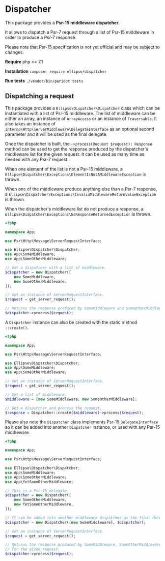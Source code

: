 # Dispatcher

This package provides a **Psr-15 middleware dispatcher**.

It allows to dispatch a Psr-7 request through a list of Psr-15 middleware in order to produce a Psr-7 response.

Please note that Psr-15 specification is not yet official and may be subject to changes.

**Require** php >= 7.1

**Installation** `composer require ellipse/dispatcher`

**Run tests** `./vendor/bin/peridot tests`

## Dispatching a request

This package provides a `Ellipse\Dispatcher\Dispatcher` class which can be instantiated with a list of Psr-15 middleware. The list of middleware can be either an array, an instance of `ArrayAccess` or an instance of `Traversable`. It also takes an instance of `Interop\Http\ServerMiddleware\DelegateInterface` as an optional second parameter and it will be used as the final delegate.

Once the dispatcher is built, the `->process(Request $request): Response` method can be used to get the response produced by the dispatcher's middleware list for the given request. It can be used as many time as needed with any Psr-7 request.

When one element of the list is not a Psr-15 middleware, a `Ellipse\Dispatcher\Exceptions\ElementIsNotAMiddlewareException` is thrown.

When one of the middleware produce anything else than a Psr-7 response, a `Ellipse\Dispatcher\Exceptions\InvalidMiddlewareReturnValueException` is thrown.

When the dispatcher's middleware list do not produce a response, a `Ellipse\Dispatcher\Exceptions\NoResponseReturnedException` is thrown.

```php
<?php

namespace App;

use Psr\Http\Message\ServerRequestInterface;

use Ellipse\Dispatcher\Dispatcher;
use App\SomeMiddleware;
use App\SomeOtherMiddleware;

// Get a dispatcher with a list of middleware.
$dispatcher = new Dispatcher([
    new SomeMiddleware,
    new SomeOtherMiddleware,
]);

// Get an instance of ServerRequestInterface.
$request = get_server_request();

// Returns the response produced by SomeMiddleware and SomeOtherMiddleware for the given request.
$dispatcher->process($request);
```

A `Dispatcher` instance can also be created with the static method `::create()`.

```php
<?php

namespace App;

use Psr\Http\Message\ServerRequestInterface;

use Ellipse\Dispatcher\Dispatcher;
use App\SomeMiddleware;
use App\SomeOtherMiddleware;

// Get an instance of ServerRequestInterface.
$request = get_server_request();

// Get a list of middleware.
$middleware = [new SomeMiddleware, new SomeOtherMiddleware];

// Get a dispatcher and process the request.
$response = Dispatcher::create($middleware)->process($request);
```

Please also note the `Dispatcher` class implements Psr-15 `DelegateInterface` so it can be added into another `Dispatcher` instance, or used with any Psr-15 middleware.

```php
<?php

namespace App;

use Psr\Http\Message\ServerRequestInterface;

use Ellipse\Dispatcher\Dispatcher;
use App\SomeMiddleware;
use App\SomeOtherMiddleware;
use App\YetSomeOtherMiddleware;

// This is a Psr-15 delegate.
$dispatcher = new Dispatcher([
    new SomeOtherMiddleware,
    new YetSomeOtherMiddleware,
]);

// It can be added into another middleware dispatcher as the final delegate.
$dispatcher = new Dispatcher([new SomeMiddleware], $dispatcher);

// Get an instance of ServerRequestInterface.
$request = get_server_request();

// Returns the response produced by SomeMiddleware, SomeOtherMiddleware and YetSomeOtherMiddleware
// for the given request.
$dispatcher->process($request);
```
